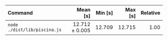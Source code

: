 | Command | Mean [s] | Min [s] | Max [s] | Relative |
|:---|---:|---:|---:|---:|
| `node ./dist/lib/piscina.js` | 12.712 ± 0.005 | 12.709 | 12.715 | 1.00 |
